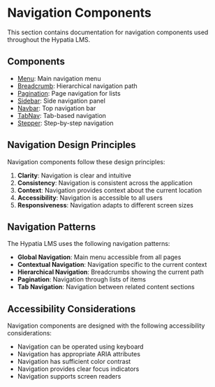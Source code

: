 # Navigation Components

This section contains documentation for navigation components used throughout the Hypatia LMS.

## Components

- [Menu](./Menu.md): Main navigation menu
- [Breadcrumb](./Breadcrumb.md): Hierarchical navigation path
- [Pagination](./Pagination.md): Page navigation for lists
- [Sidebar](./Sidebar.md): Side navigation panel
- [Navbar](./Navbar.md): Top navigation bar
- [TabNav](./TabNav.md): Tab-based navigation
- [Stepper](./Stepper.md): Step-by-step navigation

## Navigation Design Principles

Navigation components follow these design principles:

1. **Clarity**: Navigation is clear and intuitive
2. **Consistency**: Navigation is consistent across the application
3. **Context**: Navigation provides context about the current location
4. **Accessibility**: Navigation is accessible to all users
5. **Responsiveness**: Navigation adapts to different screen sizes

## Navigation Patterns

The Hypatia LMS uses the following navigation patterns:

- **Global Navigation**: Main menu accessible from all pages
- **Contextual Navigation**: Navigation specific to the current context
- **Hierarchical Navigation**: Breadcrumbs showing the current path
- **Pagination**: Navigation through lists of items
- **Tab Navigation**: Navigation between related content sections

## Accessibility Considerations

Navigation components are designed with the following accessibility considerations:

- Navigation can be operated using keyboard
- Navigation has appropriate ARIA attributes
- Navigation has sufficient color contrast
- Navigation provides clear focus indicators
- Navigation supports screen readers
